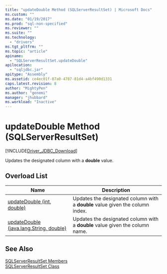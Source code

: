 ```yaml
---
title: "updateDouble Method (SQLServerResultSet) | Microsoft Docs"
ms.custom: ""
ms.date: "01/19/2017"
ms.prod: "sql-non-specified"
ms.reviewer: ""
ms.suite: ""
ms.technology: 
  - "drivers"
ms.tgt_pltfrm: ""
ms.topic: "article"
apiname: 
  - "SQLServerResultSet.updateDouble"
apilocation: 
  - "sqljdbc.jar"
apitype: "Assembly"
ms.assetid: ce4ec01f-87a0-4787-81d4-a4bf490d1331
caps.latest.revision: 8
author: "MightyPen"
ms.author: "genemi"
manager: "jhubbard"
ms.workload: "Inactive"
---
```

# updateDouble Method (SQLServerResultSet)
[!INCLUDE[Driver_JDBC_Download](../../../includes/driver_jdbc_download.md)]

  Updates the designated column with a **double** value.  
  
## Overload List  
  
|Name|Description|  
|----------|-----------------|  
|[updateDouble (int, double)](../../../connect/jdbc/reference/updatedouble-method-int-double.md)|Updates the designated column with a **double** value given the column index.|  
|[updateDouble (java.lang.String, double)](../../../connect/jdbc/reference/updatedouble-method-java-lang-string-double.md)|Updates the designated column with a **double** value given the column name.|  
  
## See Also  
 [SQLServerResultSet Members](../../../connect/jdbc/reference/sqlserverresultset-members.md)   
 [SQLServerResultSet Class](../../../connect/jdbc/reference/sqlserverresultset-class.md)  
  
  
